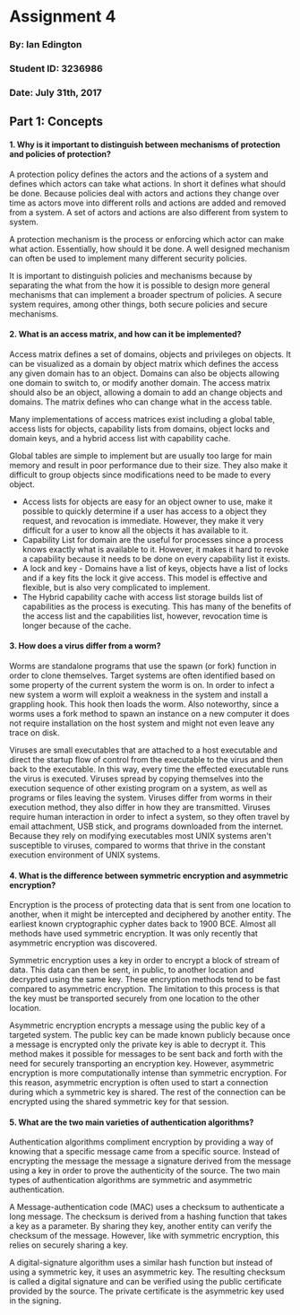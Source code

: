 # Assignment 4
### By: Ian Edington
### Student ID: 3236986
### Date: July 31th, 2017

## Part 1: Concepts

#### 1. Why is it important to distinguish between mechanisms of protection and policies of protection?

A protection policy defines the actors and the actions of a system and defines which actors can take what actions.
In short it defines what should be done.
Because policies deal with actors and actions they change over time as actors move into different rolls and actions are added and removed from a system.
A set of actors and actions are also different from system to system.

A protection mechanism is the process or enforcing which actor can make what action.
Essentially, how should it be done.
A well designed mechanism can often be used to implement many different security policies.

It is important to distinguish policies and mechanisms because by separating the what from the how it is possible to design more general mechanisms that can implement a broader spectrum of policies.
A secure system requires, among other things, both secure policies and secure mechanisms.

#### 2. What is an access matrix, and how can it be implemented?

Access matrix defines a set of domains, objects and privileges on objects.
It can be visualized as a domain by object matrix which defines the access any given domain has to an object.
Domains can also be objects allowing one domain to switch to, or modify another domain.
The access matrix should also be an object, allowing a domain to add an change objects and domains.
The matrix defines who can change what in the access table.

Many implementations of access matrices exist including a global table, access lists for objects, capability lists from domains, object locks and domain keys, and a hybrid access list with capability cache.

Global tables are simple to implement but are usually too large for main memory and result in poor performance due to their size. They also make it difficult to group objects since modifications need to be made to every object.
- Access lists for objects are easy for an object owner to use, make it possible to quickly determine if a user has access to a object they request, and revocation is immediate. However, they make it very difficult for a user to know all the objects it has available to it.
- Capability List for domain are the useful for processes since a process knows exactly what is available to it. However, it makes it hard to revoke a capability because it needs to be done on every capability list it exists.
- A lock and key - Domains have a list of keys, objects have a list of locks and if a key fits the lock it give access. This model is effective and flexible, but is also very complicated to implement.
- The Hybrid capability cache with access list storage builds list of capabilities as the process is executing. This has many of the benefits of the access list and the capabilities list, however, revocation time is longer because of the cache.

#### 3. How does a virus differ from a worm?

Worms are standalone programs that use the spawn (or fork) function in order to clone themselves.
Target systems are often identified based on some property of the current system the worm is on.
In order to infect a new system a worm will exploit a weakness in the system and install a grappling hook.
This hook then loads the worm.
Also noteworthy, since a worms uses a fork method to spawn an instance on a new computer it does not require installation on the host system and might not even leave any trace on disk.

Viruses are small executables that are attached to a host executable and direct the startup flow of control from the executable to the virus and then back to the executable.
In this way, every time the effected executable runs the virus is executed.
Viruses spread by copying themselves into the execution sequence of other existing program on a system, as well as programs or files leaving the system.
Viruses differ from worms in their execution method, they also differ in how they are transmitted. Viruses require human interaction in order to infect a system, so they often travel by email attachment, USB stick, and programs downloaded from the internet.
Because they rely on modifying executables most UNIX systems aren't susceptible to viruses, compared to worms that thrive in the constant execution environment of UNIX systems.

#### 4. What is the difference between symmetric encryption and asymmetric encryption?

Encryption is the process of protecting data that is sent from one location to another, when it might be intercepted and deciphered by another entity.
The earliest known cryptographic cypher dates back to 1900 BCE.
Almost all methods have used symmetric encryption.
It was only recently that asymmetric encryption was discovered.

Symmetric encryption uses a key in order to encrypt a block of stream of data.
This data can then be sent, in public, to another location and decrypted using the same key.
These encryption methods tend to be fast compared to asymmetric encryption.
The limitation to this process is that the key must be transported securely from one location to the other location.

Asymmetric encryption encrypts a message using the public key of a targeted system.
The public key can be made known publicly because once a message is encrypted only the private key is able to decrypt it.
This method makes it possible for messages to be sent back and forth with the need for securely transporting an encryption key.
However, asymmetric encryption is more computationally intense than symmetric encryption.
For this reason, asymmetric encryption is often used to start a connection during which a symmetric key is shared. The rest of the connection can be encrypted using the shared symmetric key for that session.

#### 5. What are the two main varieties of authentication algorithms?

Authentication algorithms compliment encryption by providing a way of knowing that a specific message came from a specific source.
Instead of encrypting the message the message a signature derived from the message using a key in order to prove the authenticity of the source.
The two main types of authentication algorithms are symmetric and asymmetric authentication.

A Message-authentication code (MAC) uses a checksum to authenticate a long message. The checksum is derived from a hashing function that takes a key as a parameter. By sharing they key, another entity can verify the checksum of the message. However, like with symmetric encryption, this relies on securely sharing a key.

A digital-signature algorithm uses a similar hash function but instead of using a symmetric key, it uses an asymmetric key. The resulting checksum is called a digital signature and can be verified using the public certificate provided by the source. The private certificate is the asymmetric key used in the signing.
